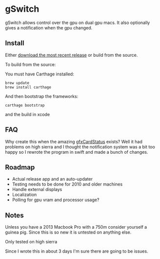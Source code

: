 # gSwitch

gSwitch allows control over the gpu on dual gpu macs. It also optionally gives a notification when the gpu changed.

## Install

Either [download the most recent release](https://codyschrank.github.io/gSwitch/) or build from the source.

To build from the source:

You must have Carthage installed:

```
brew update
brew install carthage
```

And then bootstrap the frameworks:

```
carthage bootstrap
```

and the build in xcode

## FAQ

Why create this when the amazing [gfxCardStatus](https://github.com/codykrieger/gfxCardStatus) exists? Well it had problems on high sierra and I thought the notification system was a bit too happy so I rewrote the program in swift and made a bunch of changes.

## Roadmap

*   Actual release app and an auto-updater
*   Testing needs to be done for 2010 and older machines
*   Handle external displays
*   Localization
*   Polling for gpu vram and processor usage?

## Notes

Unless you have a 2013 Macbook Pro with a 750m consider yourself a guinea pig. Since this is so new it is untested on anything else.

Only tested on high sierra

Since I wrote this in about 3 days I'm sure there are going to be issues.
